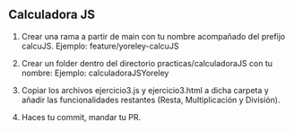 ## Calculadora JS

1. Crear una rama a partir de main con tu nombre acompañado del prefijo calcuJS.
   Ejemplo: feature/yoreley-calcuJS

2. Crear un folder dentro del directorio practicas/calculadoraJS con tu nombre:
   Ejemplo: calculadoraJSYoreley

3. Copiar los archivos ejercicio3.js y ejercicio3.html a dicha carpeta y añadir las funcionalidades restantes (Resta, Multiplicación y División).

4. Haces tu commit, mandar tu PR.
